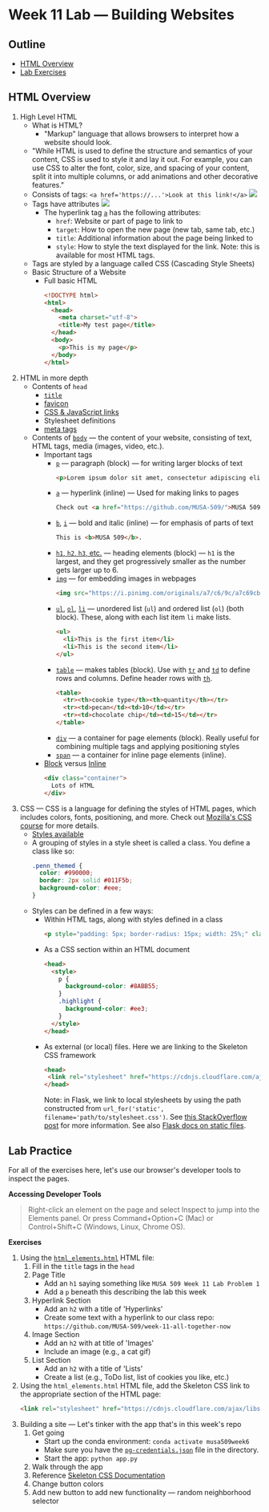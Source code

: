 # Week 11 Lab — Building Websites

## Outline

* [HTML Overview](#html-overview)
* [Lab Exercises](#lab-exercises)

## HTML Overview

1. High Level HTML
   * What is HTML?
     * "Markup" language that allows browsers to interpret how a website should look.
    * "While HTML is used to define the structure and semantics of your content, CSS is used to style it and lay it out. For example, you can use CSS to alter the font, color, size, and spacing of your content, split it into multiple columns, or add  animations and other decorative features."
     * Consists of tags: `<a href='https://...'>Look at this link!</a>`
      ![](https://media.prod.mdn.mozit.cloud/attachments/2014/04/09/7659/a731e40efad1f6e0b728bfcf86c0035b/anatomy-of-an-html-element.png)
     * Tags have attributes
      ![](https://media.prod.mdn.mozit.cloud/attachments/2014/11/14/9345/99516bbeb470af58b608d17bb30e53e6/grumpy-cat-attribute-small.png)
       * The hyperlink tag [`a`](https://developer.mozilla.org/en-US/docs/Web/HTML/Element/a) has the following attributes:
         * `href`: Website or part of page to link to
         * `target`: How to open the new page (new tab, same tab, etc.)
         * `title`: Additional information about the page being linked to
         * `style`: How to style the text displayed for the link. Note: this is available for most HTML tags.
     * Tags are styled by a language called CSS (Cascading Style Sheets)
   * Basic Structure of a Website
     * Full basic HTML
       ```HTML
       <!DOCTYPE html>
       <html>
         <head>
           <meta charset="utf-8">
           <title>My test page</title>
         </head>
         <body>
           <p>This is my page</p>
         </body>
       </html>
       ```
2. HTML in more depth
   * Contents of `head`
     * [`title`](https://developer.mozilla.org/en-US/docs/Learn/HTML/Introduction_to_HTML/The_head_metadata_in_HTML#Adding_a_title)
     * [favicon](https://developer.mozilla.org/en-US/docs/Learn/HTML/Introduction_to_HTML/The_head_metadata_in_HTML#Adding_custom_icons_to_your_site)
     * [CSS & JavaScript links](https://developer.mozilla.org/en-US/docs/Learn/HTML/Introduction_to_HTML/The_head_metadata_in_HTML#Applying_CSS_and_JavaScript_to_HTML)
     * Stylesheet definitions
     * [meta tags](https://developer.mozilla.org/en-US/docs/Learn/HTML/Introduction_to_HTML/The_head_metadata_in_HTML#Metadata_the_%3Cmeta%3E_element)
   * Contents of [`body`](https://developer.mozilla.org/en-US/docs/Web/HTML/Element/body) — the content of your website, consisting of text, HTML tags,  media (images, video, etc.).
     * Important tags
       * [`p`](https://developer.mozilla.org/en-US/docs/Web/HTML/Element/p) — paragraph (block) — for writing larger blocks of text
         ```HTML
         <p>Lorem ipsum dolor sit amet, consectetur adipiscing elit. Cras metus.</p>
         ```
       * [`a`](https://developer.mozilla.org/en-US/docs/Web/HTML/Element/a) — hyperlink (inline) — Used for making links to pages
         ```HTML
         Check out <a href="https://github.com/MUSA-509/">MUSA 509's class page</a>
         ```
       * [`b`](https://developer.mozilla.org/en-US/docs/Web/HTML/Element/b), [`i`](https://developer.mozilla.org/en-US/docs/Web/HTML/Element/i) — bold and italic (inline) — for emphasis of parts of text
         ```HTML
         This is <b>MUSA 509</b>.
         ```
       * [`h1`, `h2`, `h3`, etc.](https://developer.mozilla.org/en-US/docs/Web/HTML/Element/Heading_Elements) — heading elements (block) — `h1` is the largest, and they get progressively smaller as the number gets larger up to 6.
       * [`img`](https://developer.mozilla.org/en-US/docs/Web/HTML/Element/img) — for embedding images in webpages
         ```HTML
         <img src="https://i.pinimg.com/originals/a7/c6/9c/a7c69cb3cf2e5a0d1fb9f7211b7bea2a.gif" title="Sleepy cat in a bowl" />
         ```
       * [`ul`](https://developer.mozilla.org/en-US/docs/Web/HTML/Element/ul), [`ol`](https://developer.mozilla.org/en-US/docs/Web/HTML/Element/ol), [`li`](https://developer.mozilla.org/en-US/docs/Web/HTML/Element/li) — unordered list (`ul`) and ordered list (`ol`) (both block). These, along with each list item `li` make lists.
         ```HTML
         <ul>
           <li>This is the first item</li>
           <li>This is the second item</li>
         </ul>
         ```
       * [`table`](https://developer.mozilla.org/en-US/docs/Web/HTML/Element/table) — makes tables (block). Use with [`tr`](https://developer.mozilla.org/en-US/docs/Web/HTML/Element/tr) and [`td`](https://developer.mozilla.org/en-US/docs/Web/HTML/Element/td) to define rows and columns. Define header rows with [`th`](https://developer.mozilla.org/en-US/docs/Web/HTML/Element/th).
         ```HTML
         <table>
           <tr><th>cookie type</th><th>quantity</th></tr>
           <tr><td>pecan</td><td>10</td></tr>
           <tr><td>chocolate chip</td><td>15</td></tr>
         </table>
         ```
        * [`div`](https://developer.mozilla.org/en-US/docs/Web/HTML/Element/div) — a container for page elements (block). Really useful for combining multiple tags and applying positioning styles
        * [`span`](https://developer.mozilla.org/en-US/docs/Web/HTML/Element/span) — a container for inline page elements (inline).
     * [Block](https://developer.mozilla.org/en-US/docs/Web/HTML/Block-level_elements) versus [Inline](https://developer.mozilla.org/en-US/docs/Web/HTML/Inline_elements)
       ```HTML
       <div class="container">
         Lots of HTML
       </div>
       ```
3. CSS — CSS is a language for defining the styles of HTML pages, which includes colors, fonts, positioning, and more. Check out [Mozilla's CSS course](https://developer.mozilla.org/en-US/docs/Learn/CSS) for more details.
   * [Styles available](https://developer.mozilla.org/en-US/docs/Web/CSS/CSS_Properties_Reference)
   * A grouping of styles in a style sheet is called a class. You define a class like so:
     ```CSS
     .penn_themed {
       color: #990000;
       border: 2px solid #011F5b;
       background-color: #eee;
     }
     ```
   * Styles can be defined in a few ways:
     * Within HTML tags, along with styles defined in a class
       ```HTML
       <p style="padding: 5px; border-radius: 15px; width: 25%;" class="penn_themed">This is a Penn-themed paragraph block.</p>
       ```
     * As a CSS section within an HTML document
       ```HTML
       <head>
         <style>
           p {
             background-color: #8ABB55;
           }
           .highlight {
             background-color: #ee3;
           }
         </style>
       </head>
       ```
     * As external (or local) files. Here we are linking to the Skeleton CSS framework
       ```HTML
       <head>
        <link rel="stylesheet" href="https://cdnjs.cloudflare.com/ajax/libs/skeleton/2.0.4/skeleton.min.css">
       </head>
       ```
       Note: in Flask, we link to local stylesheets by using the path constructed from `url_for('static', filename='path/to/stylesheet.css')`. See [this StackOverflow post](https://stackoverflow.com/a/16353060/3159387) for more information. See also [Flask docs on static files](https://flask.palletsprojects.com/en/1.1.x/tutorial/static/).

## Lab Practice

For all of the exercises here, let's use our browser's developer tools to inspect the pages.

**Accessing Developer Tools**
> Right-click an element on the page and select Inspect to jump into the Elements panel. Or press Command+Option+C (Mac) or Control+Shift+C (Windows, Linux, Chrome OS).

**Exercises**

1. Using the [`html_elements.html`](html_elements.html) HTML file:
   1. Fill in the `title` tags in the `head`
   2. Page Title
      * Add an `h1` saying something like `MUSA 509 Week 11 Lab Problem 1`
      * Add a `p` beneath this describing the lab this week
   3. Hyperlink Section
      * Add an `h2` with a title of 'Hyperlinks'
      * Create some text with a hyperlink to our class repo: `https://github.com/MUSA-509/week-11-all-together-now`
   4. Image Section
      * Add an `h2` with at title of 'Images'
      * Include an image (e.g., a cat gif)
   5. List Section
      * Add an `h2` with a title of 'Lists'
      * Create a list (e.g., ToDo list, list of cookies you like, etc.)
2. Using the `html_elements.html` HTML file, add the Skeleton CSS link to the appropriate section of the HTML page:
   ```HTML
   <link rel="stylesheet" href="https://cdnjs.cloudflare.com/ajax/libs/skeleton/2.0.4/skeleton.min.css">
   ```
3. Building a site — Let's tinker with the app that's in this week's repo
   1. Get going
      * Start up the conda environment: `conda activate musa509week6`
      * Make sure you have the [`pg-credentials.json`](https://canvas.upenn.edu/courses/1533813/files/89654914/download?download_frd=1) file in the directory.
      * Start the app: `python app.py`
   2. Walk through the app
   3. Reference [Skeleton CSS Documentation](http://getskeleton.com/)
   4. Change button colors
   5. Add new button to add new functionality — random neighborhood selector
